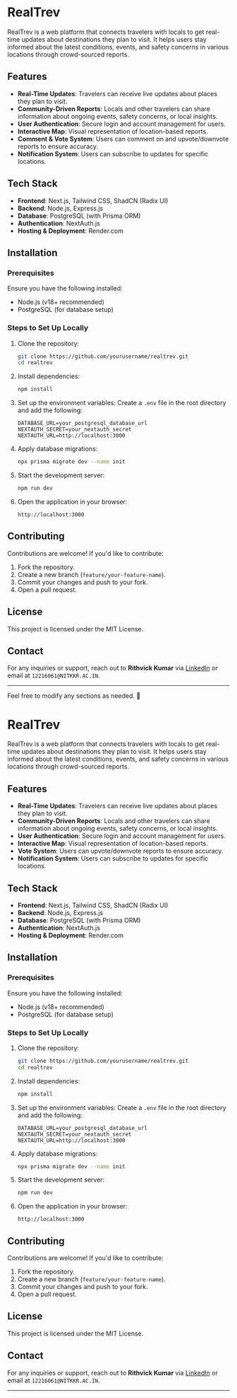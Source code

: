 # RealTrev

RealTrev is a web platform that connects travelers with locals to get real-time updates about destinations they plan to visit. It helps users stay informed about the latest conditions, events, and safety concerns in various locations through crowd-sourced reports.

## Features
- **Real-Time Updates**: Travelers can receive live updates about places they plan to visit.
- **Community-Driven Reports**: Locals and other travelers can share information about ongoing events, safety concerns, or local insights.
- **User Authentication**: Secure login and account management for users.
- **Interactive Map**: Visual representation of location-based reports.
- **Comment & Vote System**: Users can comment on and upvote/downvote reports to ensure accuracy.
- **Notification System**: Users can subscribe to updates for specific locations.

## Tech Stack
- **Frontend**: Next.js, Tailwind CSS, ShadCN (Radix UI)
- **Backend**: Node.js, Express.js
- **Database**: PostgreSQL (with Prisma ORM)
- **Authentication**: NextAuth.js
- **Hosting & Deployment**: Render.com

## Installation

### Prerequisites
Ensure you have the following installed:
- Node.js (v18+ recommended)
- PostgreSQL (for database setup)

### Steps to Set Up Locally
1. Clone the repository:
   ```sh
   git clone https://github.com/yourusername/realtrev.git
   cd realtrev
   ```

2. Install dependencies:
   ```sh
   npm install
   ```

3. Set up the environment variables:
   Create a `.env` file in the root directory and add the following:
   ```env
   DATABASE_URL=your_postgresql_database_url
   NEXTAUTH_SECRET=your_nextauth_secret
   NEXTAUTH_URL=http://localhost:3000
   ```

4. Apply database migrations:
   ```sh
   npx prisma migrate dev --name init
   ```

5. Start the development server:
   ```sh
   npm run dev
   ```

6. Open the application in your browser:
   ```
   http://localhost:3000
   ```

## Contributing
Contributions are welcome! If you'd like to contribute:
1. Fork the repository.
2. Create a new branch (`feature/your-feature-name`).
3. Commit your changes and push to your fork.
4. Open a pull request.

## License
This project is licensed under the MIT License.

## Contact
For any inquiries or support, reach out to **Rithvick Kumar** via [LinkedIn](https://www.linkedin.com/in/yourprofile) or email at `12216061@NITKKR.AC.IN`.

---

Feel free to modify any sections as needed. 🚀

# RealTrev

RealTrev is a web platform that connects travelers with locals to get real-time updates about destinations they plan to visit. It helps users stay informed about the latest conditions, events, and safety concerns in various locations through crowd-sourced reports.

## Features
- **Real-Time Updates**: Travelers can receive live updates about places they plan to visit.
- **Community-Driven Reports**: Locals and other travelers can share information about ongoing events, safety concerns, or local insights.
- **User Authentication**: Secure login and account management for users.
- **Interactive Map**: Visual representation of location-based reports.
- **Vote System**: Users can upvote/downvote reports to ensure accuracy.
- **Notification System**: Users can subscribe to updates for specific locations.

## Tech Stack
- **Frontend**: Next.js, Tailwind CSS, ShadCN (Radix UI)
- **Backend**: Node.js, Express.js
- **Database**: PostgreSQL (with Prisma ORM)
- **Authentication**: NextAuth.js
- **Hosting & Deployment**: Render.com

## Installation

### Prerequisites
Ensure you have the following installed:
- Node.js (v18+ recommended)
- PostgreSQL (for database setup)

### Steps to Set Up Locally
1. Clone the repository:
   ```sh
   git clone https://github.com/yourusername/realtrev.git
   cd realtrev
   ```

2. Install dependencies:
   ```sh
   npm install
   ```

3. Set up the environment variables:
   Create a `.env` file in the root directory and add the following:
   ```env
   DATABASE_URL=your_postgresql_database_url
   NEXTAUTH_SECRET=your_nextauth_secret
   NEXTAUTH_URL=http://localhost:3000
   ```

4. Apply database migrations:
   ```sh
   npx prisma migrate dev --name init
   ```

5. Start the development server:
   ```sh
   npm run dev
   ```

6. Open the application in your browser:
   ```
   http://localhost:3000
   ```

## Contributing
Contributions are welcome! If you'd like to contribute:
1. Fork the repository.
2. Create a new branch (`feature/your-feature-name`).
3. Commit your changes and push to your fork.
4. Open a pull request.

## License
This project is licensed under the MIT License.

## Contact
For any inquiries or support, reach out to **Rithvick Kumar** via [LinkedIn](https://www.linkedin.com/in/rithvickkr027) or email at `12216061@NITKKR.AC.IN`.

---

